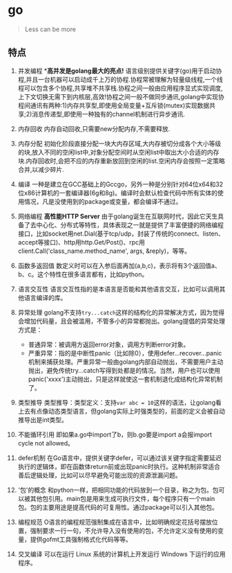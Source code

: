 # go
> Less can be more

## 特点
1. 并发编程
***高并发是golang最大的亮点!**
语言级别提供关键字(go)用于启动协程,并且一台机器可以启动成千上万的协程.协程常被理解为轻量级线程,一个线程可以包含多个协程,共享堆不共享栈.协程之间一般由应用程序显式实现调度,上下文切换无需下到内核层,高效!协程之间一般不做同步通讯,golang中实现协程间通讯有两种:1)内存共享型,即使用全局变量+互斥锁(mutex)实现数据共享;2)消息传递型,即使用一种独有的channel机制进行异步通讯.
2. 内存回收
内存自动回收,只需要new分配内存,不需要释放.
3. 内存分配
初始化阶段直接分配一块大内存区域,大内存被切分成各个大小等级的块,放入不同的空闲list中,对象分配空间时从空闲list中取出大小合适的内存块.内存回收时,会把不应的内存重新放回到空闲的list.空闲内存会按照一定策略合并,以减少碎片.
4. 编译
一种是建立在GCC基础上的Gccgo，另外一种是分别针对64位x64和32位x86计算机的一套编译器(6g和8g)。编译时会默认检查代码中所有实体的使用情况，凡是没使用到的package或变量，都会编译不通过。
5. 网络编程
**高性能HTTP Server**
由于golang诞生在互联网时代，因此它天生具备了去中心化、分布式等特性，具体表现之一就是提供了丰富便捷的网络编程接口，比如socket用net.Dial(基于tcp/udp，封装了传统的connect、listen、accept等接口)、http用http.Get/Post()、rpc用client.Call('class_name.method_name', args, &reply)，等等。
6. 函数多返回值
数定义时可以在入参后面再加(a,b,c)，表示将有3个返回值a、b、c。这个特性在很多语言都有，比如python。
7. 语言交互性
语言交互性指的是本语言是否能和其他语言交互，比如可以调用其他语言编译的库。

8. 异常处理
golang不支持`try...catch`这样的结构化的异常解决方式，因为觉得会增加代码量，且会被滥用，不管多小的异常都抛出。golang提倡的异常处理方式是：

    - 普通异常：被调用方返回error对象，调用方判断error对象。
    - 严重异常：指的是中断性panic（比如除0），使用defer...recover...panic机制来捕获处理。严重异常一般由golang内部自动抛出，不需要用户主动抛出，避免传统try...catch写得到处都是的情况。当然，用户也可以使用panic('xxxx')主动抛出，只是这样就使这一套机制退化成结构化异常机制了。
9. 类型推导
类型推导：类型定义：支持`var abc = 10`这样的语法，让golang看上去有点像动态类型语言，但golang实际上时强类型的，前面的定义会被自动推导出是int类型。
10. 不能循环引用
即如果a.go中import了b，则b.go要是import a会报import cycle not allowed。
11. defer机制
在Go语言中，提供关键字defer，可以通过该关键字指定需要延迟执行的逻辑体，即在函数体return前或出现panic时执行。这种机制非常适合善后逻辑处理，比如可以尽早避免可能出现的资源泄漏问题。
12. '包'的概念
和python一样，把相同功能的代码放到一个目录，称之为包。包可以被其他包引用。main包是用来生成可执行文件，每个程序只有一个main包。包的主要用途是提高代码的可复用性。通过package可以引入其他包。
13. 编程规范
O语言的编程规范强制集成在语言中，比如明确规定花括号摆放位置，强制要求一行一句，不允许导入没有使用的包，不允许定义没有使用的变量，提供gofmt工具强制格式化代码等等。
14. 交叉编译
可以在运行 Linux 系统的计算机上开发运行 Windows 下运行的应用程序。
